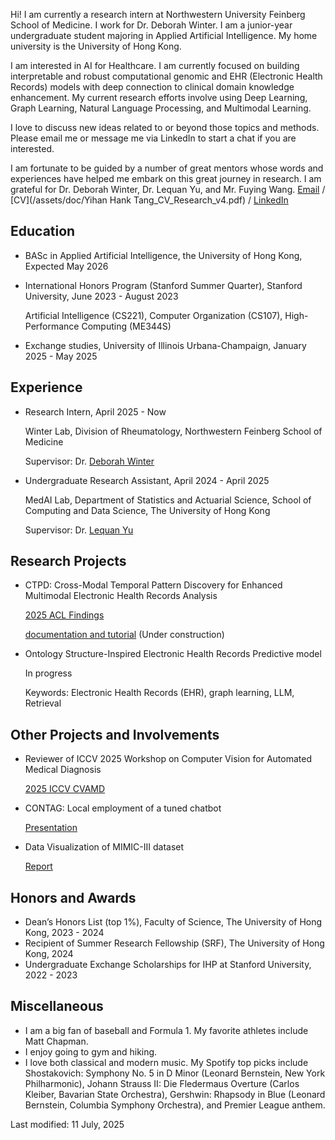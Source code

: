 Hi! I am currently a research intern at Northwestern University Feinberg School of Medicine. I work for Dr. Deborah Winter. I am a junior-year undergraduate student majoring in Applied Artificial Intelligence. My home university is the University of Hong Kong.

I am interested in AI for Healthcare. I am currently focused on building interpretable and robust computational genomic and EHR (Electronic Health Records) models with deep connection to clinical domain knowledge enhancement. My current research efforts involve using Deep Learning, Graph Learning, Natural Language Processing, and Multimodal Learning. 

I love to discuss new ideas related to or beyond those topics and methods. Please email me or message me via LinkedIn to start a chat if you are interested.

I am fortunate to be guided by a number of great mentors whose words and experiences have helped me embark on this great journey in research. I am grateful for Dr. Deborah Winter, Dr. Lequan Yu, and Mr. Fuying Wang.
[Email](mailto:hanktang.yh@gmail.com) / [CV](/assets/doc/Yihan Hank Tang_CV_Research_v4.pdf) / [LinkedIn](https://www.linkedin.com/in/yihan-tang-hank/) 

## Education
- BASc in Applied Artificial Intelligence, the University of Hong Kong, Expected May 2026

- International Honors Program (Stanford Summer Quarter), Stanford University, June 2023 - August 2023

  Artificial Intelligence (CS221), Computer Organization (CS107), High-Performance Computing (ME344S)

- Exchange studies, University of Illinois Urbana-Champaign, January 2025 - May 2025


## Experience 
- Research Intern, April 2025 - Now

  Winter Lab, Division of Rheumatology, Northwestern Feinberg School of Medicine
  
  Supervisor: Dr. [Deborah Winter](https://www.feinberg.northwestern.edu/faculty-profiles/az/profile.html?xid=35765)
  
- Undergraduate Research Assistant, April 2024 - April 2025

  MedAI Lab, Department of Statistics and Actuarial Science, School of Computing and Data Science, The University of Hong Kong
  
  Supervisor: Dr. [Lequan Yu](https://yulequan.github.io)

## Research Projects
- CTPD: Cross-Modal Temporal Pattern Discovery for Enhanced Multimodal Electronic Health Records Analysis

  [2025 ACL Findings](https://arxiv.org/abs/2411.00696)
  
  [documentation and tutorial](/assets/doc/CTPD_documentation.pdf) (Under construction)

- Ontology Structure-Inspired Electronic Health Records Predictive model

  In progress
    
  Keywords: Electronic Health Records (EHR), graph learning, LLM, Retrieval

## Other Projects and Involvements
- Reviewer of ICCV 2025 Workshop on Computer Vision for Automated Medical Diagnosis

  [2025 ICCV CVAMD](https://openreview.net/group?id=thecvf.com/ICCV/2025/Workshop/CVAMD&referrer=%5BHomepage%5D(%2F)#tab-your-consoles)
  
- CONTAG: Local employment of a tuned chatbot
  
  [Presentation](/assets/doc/DESN9002_Presentation.pdf)
- Data Visualization of MIMIC-III dataset
  
  [Report](/assets/doc/stat3622_report.pdf)

## Honors and Awards 
- Dean’s Honors List (top 1%), Faculty of Science, The University of Hong Kong, 2023 - 2024
- Recipient of Summer Research Fellowship (SRF), The University of Hong Kong, 2024
- Undergraduate Exchange Scholarships for IHP at Stanford University,	2022 - 2023


## Miscellaneous
- I am a big fan of baseball and Formula 1. My favorite athletes include Matt Chapman.
- I enjoy going to gym and hiking.
- I love both classical and modern music. My Spotify top picks include Shostakovich: Symphony No. 5 in D Minor (Leonard Bernstein, New York Philharmonic), Johann Strauss II: Die Fledermaus Overture (Carlos Kleiber, Bavarian State Orchestra), Gershwin: Rhapsody in Blue (Leonard Bernstein, Columbia Symphony Orchestra), and Premier League anthem.

Last modified: 11 July, 2025

